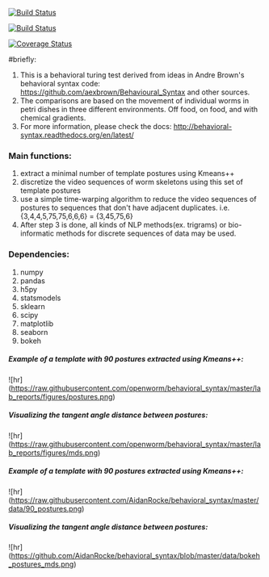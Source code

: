 [![Build Status](https://travis-ci.org/openworm/behavioral_syntax.svg?branch=master)](https://travis-ci.org/openworm/behavioral_syntax)

[![Build Status](https://travis-ci.org/AidanRocke/behavioral_syntax.svg?branch=master)](https://travis-ci.org/AidanRocke/behavioral_syntax)

[![Coverage Status](https://coveralls.io/repos/AidanRocke/behavioral_syntax/badge.svg?branch=master&service=github)](https://coveralls.io/github/AidanRocke/behavioral_syntax?branch=master)

#briefly:
1. This is a behavioral turing test derived from ideas in Andre Brown's behavioral syntax code: https://github.com/aexbrown/Behavioural_Syntax and other sources.
2. The comparisons are based on the movement of individual worms in petri dishes in three different environments. Off food, on food, and with chemical gradients. 
3. For more information, please check the docs: http://behavioral-syntax.readthedocs.org/en/latest/


### Main functions:
1. extract a minimal number of template postures using Kmeans++
2. discretize the video sequences of worm skeletons using this set of template postures
3. use a simple time-warping algorithm to reduce the video sequences of postures to sequences that don't have
adjacent duplicates. i.e. {3,4,4,5,75,75,6,6,6} = {3,45,75,6}
4. After step 3 is done, all kinds of NLP methods(ex. trigrams) or bio-informatic methods for discrete sequences of data may be used.

### Dependencies:
1. numpy
2. pandas
3. h5py
4. statsmodels
5. sklearn
6. scipy
7. matplotlib
8. seaborn
9. bokeh

##### Example of a template with 90 postures extracted using Kmeans++:
![hr] (https://raw.githubusercontent.com/openworm/behavioral_syntax/master/lab_reports/figures/postures.png)

##### Visualizing the tangent angle distance between postures:
![hr] (https://raw.githubusercontent.com/openworm/behavioral_syntax/master/lab_reports/figures/mds.png)

##### Example of a template with 90 postures extracted using Kmeans++:
![hr] (https://raw.githubusercontent.com/AidanRocke/behavioral_syntax/master/data/90_postures.png)

##### Visualizing the tangent angle distance between postures:
![hr] (https://github.com/AidanRocke/behavioral_syntax/blob/master/data/bokeh_postures_mds.png)
